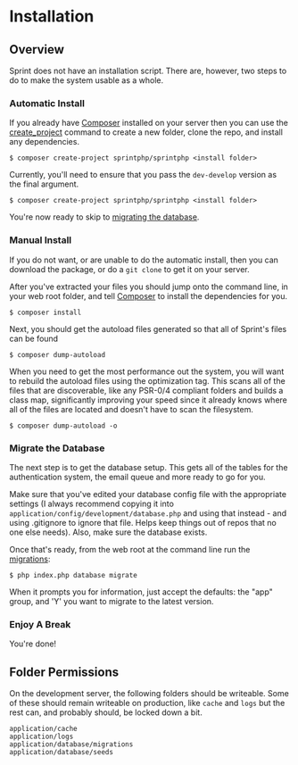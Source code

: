 # Installation

## Overview
Sprint does not have an installation script. There are, however, two steps to do to make the system usable as a whole.

### Automatic Install
If you already have [Composer](https://getcomposer.org/) installed on your server then you can use the [create_project](https://getcomposer.org/doc/03-cli.md#create-project) command to create a new folder, clone the repo, and install any dependencies.

	$ composer create-project sprintphp/sprintphp <install folder>

Currently, you'll need to ensure that you pass the `dev-develop` version as the final argument.

	$ composer create-project sprintphp/sprintphp <install folder>

You're now ready to skip to [migrating the database](#migrate_the_database).

### Manual Install
If you do not want, or are unable to do the automatic install, then you can download the package, or do a `git clone` to get it on your server.

After you've extracted your files you should jump onto the command line, in your web root folder, and tell [Composer](https://getcomposer.org/) to install the dependencies for you.

	$ composer install

Next, you should get the autoload files generated so that all of Sprint's files can be found

	$ composer dump-autoload

When you need to get the most performance out the system, you will want to rebuild the autoload files using the optimization tag. This scans all of the files that are discoverable, like any PSR-0/4 compliant folders and builds a class map, significantly improving your speed since it already knows where all of the files are located and doesn't have to scan the filesystem.

	$ composer dump-autoload -o

### Migrate the Database
The next step is to get the database setup. This gets all of the tables for the authentication system, the email queue and more ready to go for you.

Make sure that you've edited your database config file with the appropriate settings (I always recommend copying it into `application/config/development/database.php` and using that instead - and using .gitignore to ignore that file. Helps keep things out of repos that no one else needs). Also, make sure the database exists.

Once that's ready, from the web root at the command line run the [migrations](database/migrations):

	$ php index.php database migrate

When it prompts you for information, just accept the defaults: the "app" group, and 'Y' you want to migrate to the latest version.

### Enjoy A Break

You're done!

## Folder Permissions

On the development server, the following folders should be writeable. Some of these should remain writeable on production, like `cache` and `logs` but the rest can, and probably should, be locked down a bit.

    application/cache
    application/logs
    application/database/migrations
    application/database/seeds
